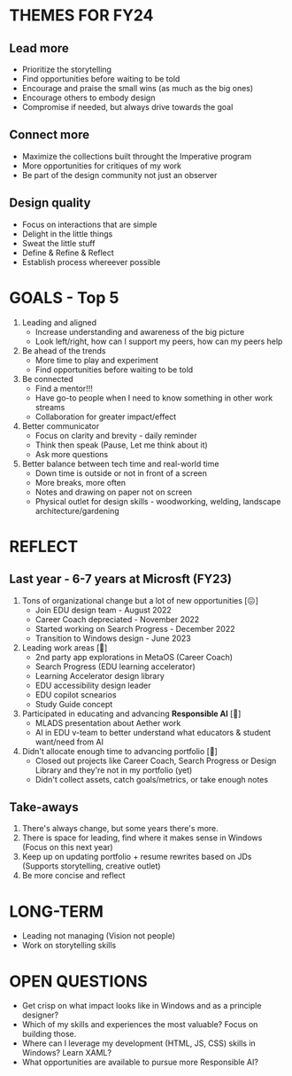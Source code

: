 # THEMES FOR FY24

## Lead more
- Prioritize the storytelling
- Find opportunities before waiting to be told
- Encourage and praise the small wins (as much as the big ones)
- Encourage others to embody design
- Compromise if needed, but always drive towards the goal

## Connect more
- Maximize the collections built throught the Imperative program
- More opportunities for critiques of my work
- Be part of the design community not just an observer

## Design quality
- Focus on interactions that are simple
- Delight in the little things
- Sweat the little stuff
- Define & Refine & Reflect
- Establish process whereever possible

# GOALS - Top 5
1. Leading and aligned
   - Increase understanding and awareness of the big picture
   - Look left/right, how can I support my peers, how can my peers help
2. Be ahead of the trends
   - More time to play and experiment
   - Find opportunities before waiting to be told
3. Be connected
   - Find a mentor!!!
   - Have go-to people when I need to know something in other work streams
   - Collaboration for greater impact/effect
4. Better communicator
   - Focus on clarity and brevity - daily reminder
   - Think then speak (Pause, Let me think about it)
   - Ask more questions
5. Better balance between tech time and real-world time
   - Down time is outside or not in front of a screen
   - More breaks, more often
   - Notes and drawing on paper not on screen
   - Physical outlet for design skills - woodworking, welding, landscape architecture/gardening

# REFLECT
## Last year - 6-7 years at Microsft (FY23)
1. Tons of organizational change but a lot of new opportunities [😖]
    - Join EDU design team - August 2022
    - Career Coach depreciated - November 2022
    - Started working on Search Progress - December 2022
    - Transition to Windows design - June 2023
2. Leading work areas [🫶]
    - 2nd party app explorations in MetaOS (Career Coach)
    - Search Progress (EDU learning accelerator)
    - Learning Accelerator design library
    - EDU accessibility design leader
    - EDU copilot scnearios
    - Study Guide concept
3. Participated in educating and advancing __Responsible AI__ [🥳]
    - MLADS presentation about Aether work
    - AI in EDU v-team to better understand what educators & student want/need from AI
4. Didn't allocate enough time to advancing portfolio [🤬]
    - Closed out projects like Career Coach, Search Progress or Design Library and they're not in my portfolio (yet)
    - Didn't collect assets, catch goals/metrics, or take enough notes

## Take-aways
1. There's always change, but some years there's more.
2. There is space for leading, find where it makes sense in Windows (Focus on this next year)
3. Keep up on updating portfolio + resume rewrites based on JDs (Supports storytelling, creative outlet)
4. Be more concise and reflect

# LONG-TERM
- Leading not managing (Vision not people)
- Work on storytelling skills

# OPEN QUESTIONS
- Get crisp on what impact looks like in Windows and as a principle designer?
- Which of my skills and experiences the most valuable? Focus on building those.
- Where can I leverage my development (HTML, JS, CSS) skills in Windows? Learn XAML?
- What opportunities are available to pursue more Responsible AI?
